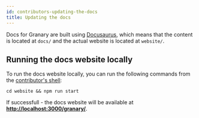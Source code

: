```yaml
---
id: contributors-updating-the-docs
title: Updating the docs
---
```


Docs for Granary are built using [Docusaurus](https://docusaurus.io), which means that the content is located at `docs/` and the actual website is located at `website/`.

## Running the docs website locally

To run the docs website locally, you can run the following commands from the [contributor's shell](contributors-development-environment.md):

```shell
cd website && npm run start
```

If successfull - the docs website will be available at [**http://localhost:3000/granary/**](http://localhost:3000/granary/).